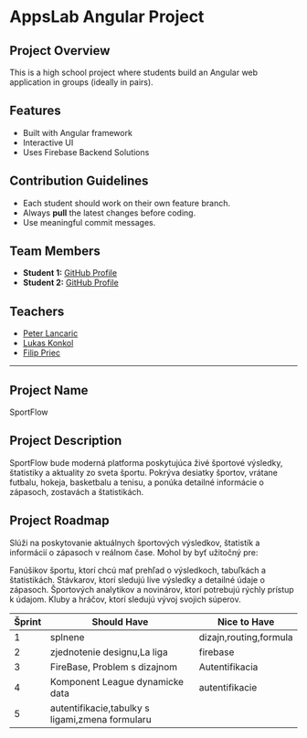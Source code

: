 # AppsLab Angular Project

## Project Overview
This is a high school project where students build an Angular web application in groups (ideally in pairs).

## Features
- Built with Angular framework
- Interactive UI
- Uses Firebase Backend Solutions

## Contribution Guidelines
- Each student should work on their own feature branch.
- Always **pull** the latest changes before coding.
- Use meaningful commit messages.

## Team Members
- **Student 1:** [GitHub Profile](https://github.com/slavomir8505)
- **Student 2:** [GitHub Profile](https://github.com/JurajSupolik)

## Teachers
- [Peter Lancaric](https://github.com/larkinsss)
- [Lukas Konkol](https://github.com/lukkon)
- [Filip Priec](https://github.com/Filipriec)

---

## Project Name

SportFlow

## Project Description

SportFlow bude moderná platforma poskytujúca živé športové výsledky,
štatistiky a aktuality zo sveta športu. Pokrýva desiatky športov,
vrátane futbalu, hokeja, basketbalu a tenisu,
a ponúka detailné informácie o zápasoch, zostavách a štatistikách.

## Project Roadmap

Slúži na poskytovanie aktuálnych športových výsledkov, štatistík a informácií o zápasoch v reálnom čase. Mohol by byť užitočný pre:

Fanúšikov športu, ktorí chcú mať prehľad o výsledkoch, tabuľkách a štatistikách.
Stávkarov, ktorí sledujú live výsledky a detailné údaje o zápasoch.
Športových analytikov a novinárov, ktorí potrebujú rýchly prístup k údajom.
Kluby a hráčov, ktorí sledujú vývoj svojich súperov.

| **Šprint**         | **Should Have**                     | **Nice to Have** |
|------------------------------------------|-----------------|-------------------|
|     1              |     splnene| dizajn,routing,formula |
|     2              |     zjednotenie designu,La liga     | firebase            |
|     3              |     FireBase, Problem s dizajnom    | Autentifikacia      |
|     4              |     Komponent League dynamicke data | autentifikacie      |
|     5              |      autentifikacie,tabulky s ligami,zmena formularu    | |    oblubene timy   |


